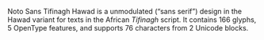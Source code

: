 Noto Sans Tifinagh Hawad is a unmodulated (“sans serif”) design in the Hawad variant for texts in the African _Tifinagh_ script. It contains 166 glyphs, 5 OpenType features, and supports 76 characters from 2 Unicode blocks.
